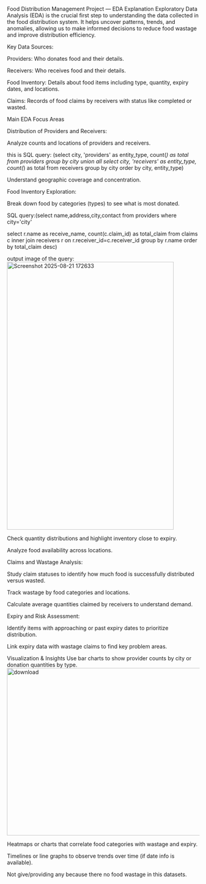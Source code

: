 Food Distribution Management Project — EDA Explanation
Exploratory Data Analysis (EDA) is the crucial first step to understanding the data collected in the food distribution system. It helps uncover patterns, trends, and anomalies, allowing us to make informed decisions to reduce food wastage and improve distribution efficiency.

Key Data Sources:

Providers: Who donates food and their details.

Receivers: Who receives food and their details.

Food Inventory: Details about food items including type, quantity, expiry dates, and locations.

Claims: Records of food claims by receivers with status like completed or wasted.

Main EDA Focus Areas

Distribution of Providers and Receivers:

Analyze counts and locations of providers and receivers.


this is SQL query:
(select city, 'providers' as entity_type, count(*) as total
from providers
group by city
union all 
select city, 'receivers' as entity_type, count(*) as total
from receivers
group by city
order by city, entity_type)



Understand geographic coverage and concentration.



Food Inventory Exploration:

Break down food by categories (types) to see what is most donated.

SQL query:(select name,address,city,contact from providers
where city='city'

select r.name as receive_name, count(c.claim_id) as total_claim
from claims c
inner join receivers r
on r.receiver_id=c.receiver_id
group by r.name
order by total_claim desc)

output image of the query:<img width="436" height="699" alt="Screenshot 2025-08-21 172633" src="https://github.com/user-attachments/assets/95f427bf-8ed3-463b-984e-d6ad8f55e8a8" />

Check quantity distributions and highlight inventory close to expiry.

Analyze food availability across locations.

Claims and Wastage Analysis:

Study claim statuses to identify how much food is successfully distributed versus wasted.

Track wastage by food categories and locations.

Calculate average quantities claimed by receivers to understand demand.

Expiry and Risk Assessment:

Identify items with approaching or past expiry dates to prioritize distribution.

Link expiry data with wastage claims to find key problem areas.

Visualization & Insights
Use bar charts to show provider counts by city or donation quantities by type.
<img width="880" height="437" alt="download" src="https://github.com/user-attachments/assets/6aeaa50b-7a24-4cad-8dec-ecc258285239" />

Heatmaps or charts that correlate food categories with wastage and expiry.

Timelines or line graphs to observe trends over time (if date info is available).

Not give/providing any because there no food wastage in this datasets.
